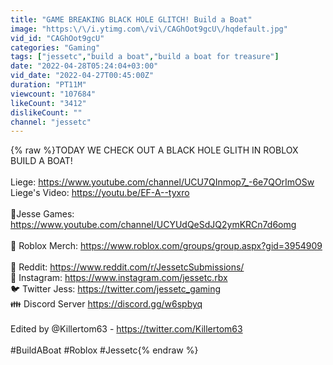 ```yaml
---
title: "GAME BREAKING BLACK HOLE GLITCH! Build a Boat"
image: "https:\/\/i.ytimg.com\/vi\/CAGhOot9gcU\/hqdefault.jpg"
vid_id: "CAGhOot9gcU"
categories: "Gaming"
tags: ["jessetc","build a boat","build a boat for treasure"]
date: "2022-04-28T05:24:04+03:00"
vid_date: "2022-04-27T00:45:00Z"
duration: "PT11M"
viewcount: "107684"
likeCount: "3412"
dislikeCount: ""
channel: "jessetc"
---
```

{% raw %}TODAY WE CHECK OUT A BLACK HOLE GLITH IN ROBLOX BUILD A BOAT!<br /><br />Liege: <a rel="nofollow" target="blank" href="https://www.youtube.com/channel/UCU7QInmop7_-6e7QOrImOSw">https://www.youtube.com/channel/UCU7QInmop7_-6e7QOrImOSw</a><br />Liege's Video: <a rel="nofollow" target="blank" href="https://youtu.be/EF-A--tyxro">https://youtu.be/EF-A--tyxro</a><br /><br />📸Jesse Games: <a rel="nofollow" target="blank" href="https://www.youtube.com/channel/UCYUdQeSdJQ2ymKRCn7d6omg">https://www.youtube.com/channel/UCYUdQeSdJQ2ymKRCn7d6omg</a><br /><br />👕 Roblox Merch: <a rel="nofollow" target="blank" href="https://www.roblox.com/groups/group.aspx?gid=3954909">https://www.roblox.com/groups/group.aspx?gid=3954909</a><br /><br />🤖 Reddit: <a rel="nofollow" target="blank" href="https://www.reddit.com/r/JessetcSubmissions/">https://www.reddit.com/r/JessetcSubmissions/</a><br />📸 Instagram: <a rel="nofollow" target="blank" href="https://www.instagram.com/jessetc.rbx">https://www.instagram.com/jessetc.rbx</a><br />🐦 Twitter Jess: <a rel="nofollow" target="blank" href="https://twitter.com/jessetc_gaming">https://twitter.com/jessetc_gaming</a><br />👪 Discord Server <a rel="nofollow" target="blank" href="https://discord.gg/w6spbyq">https://discord.gg/w6spbyq</a><br /><br />Edited by @Killertom63 - <a rel="nofollow" target="blank" href="https://twitter.com/Killertom63">https://twitter.com/Killertom63</a><br /><br />#BuildABoat #Roblox #Jessetc{% endraw %}
